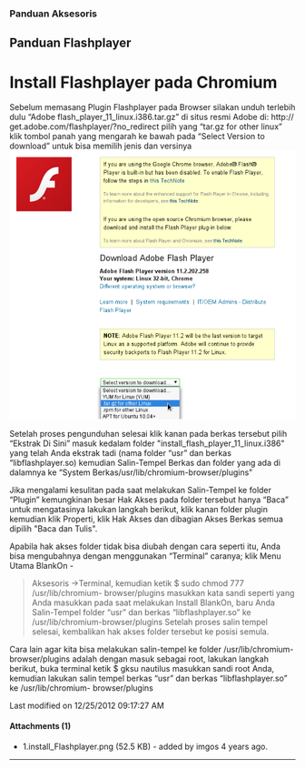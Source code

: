 ### Panduan Aksesoris
## Panduan Flashplayer

# Install Flashplayer pada Chromium
Sebelum memasang Plugin Flashplayer pada Browser silakan unduh terlebih dulu
“Adobe flash_player_11_linux.i386.tar.gz” di situs resmi Adobe di: ​http://
get.adobe.com/flashplayer/?no_redirect pilih yang “tar.gz for other linux” klik
tombol panah yang mengarah ke bawah pada “Select Version to download” untuk
bisa memilih jenis dan versinya
![](/raw-attachment/wiki/Dokumentasi/Panduan/Aksesoris/Flashplayer/1.install_Flashplayer.png)

Setelah proses pengunduhan selesai klik kanan pada berkas tersebut pilih
“Ekstrak Di Sini” masuk kedalam folder "install_flash_player_11_linux.i386"
yang telah Anda ekstrak tadi (nama folder “usr” dan berkas “libflashplayer.so)
kemudian Salin-Tempel Berkas dan folder yang ada di dalamnya ke “System Berkas/usr/lib/chromium-browser/plugins"

Jika mengalami kesulitan pada saat melakukan Salin-Tempel ke folder “Plugin”
kemungkinan besar Hak Akses pada folder tersebut hanya “Baca” untuk
mengatasinya lakukan langkah berikut, klik kanan folder plugin kemudian klik
Properti, klik Hak Akses dan dibagian Akses Berkas semua dipilih "Baca dan
Tulis".

Apabila hak akses folder tidak bisa diubah dengan cara seperti itu, Anda bisa
mengubahnya dengan menggunakan “Terminal” caranya; klik Menu Utama BlankOn -
>Aksesoris ->Terminal, kemudian ketik $ sudo chmod 777 /usr/lib/chromium-
browser/plugins masukkan kata sandi seperti yang Anda masukkan pada saat
melakukan Install BlankOn, baru Anda Salin-Tempel folder “usr” dan berkas
“libflashplayer.so” ke /usr/lib/chromium-browser/plugins
Setelah proses salin tempel selesai, kembalikan hak akses folder tersebut ke
posisi semula.

Cara lain agar kita bisa melakukan salin-tempel ke folder /usr/lib/chromium-
browser/plugins adalah dengan masuk sebagai root, lakukan langkah berikut, buka
terminal ketik $ gksu nautilus masukkan sandi root Anda, kemudian lakukan salin
tempel berkas “usr” dan berkas “libflashplayer.so” ke /usr/lib/chromium-
browser/plugins

Last modified on 12/25/2012 09:17:27 AM

#### Attachments (1)
   * 1.install_Flashplayer.png​ (52.5 KB) - added by imgos 4 years ago.

---
 
